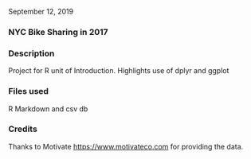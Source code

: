 September 12, 2019
### NYC Bike Sharing in 2017

### Description
Project for R unit of Introduction. Highlights use of dplyr and ggplot 

### Files used
R Markdown and csv db

### Credits
Thanks to Motivate https://www.motivateco.com for providing the data.
